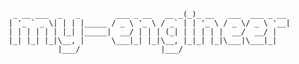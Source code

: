```                                        _                      
 _ __ ___  _   _        ___ _ __   __ _(_)_ __   ___  ___ _ __ 
| '_ ` _ \| | | |_____ / _ \ '_ \ / _` | | '_ \ / _ \/ _ \ '__|
| | | | | | |_| |_____|  __/ | | | (_| | | | | |  __/  __/ |   
|_| |_| |_|\__, |      \___|_| |_|\__, |_|_| |_|\___|\___|_|   
           |___/                  |___/
```

